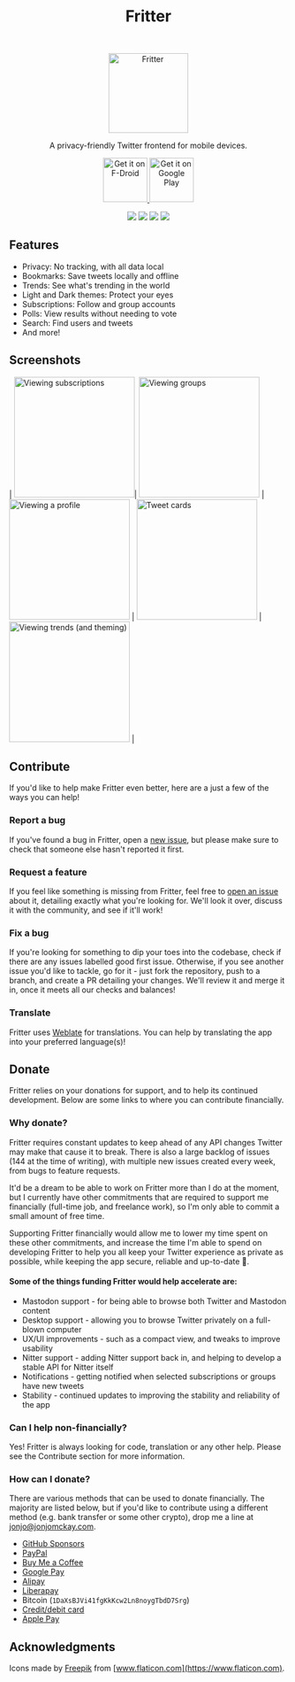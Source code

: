 <h1 align="center"> Fritter </h1> <br>
<p align="center">
  <a href="https://github.com/jonjomckay/fritter">
    <img alt="Fritter" title="Fritter" src="http://i.imgur.com/xmO9MTv.png" width="144">
  </a>
</p>

<p align="center">
  A privacy-friendly Twitter frontend for mobile devices.
</p>

<p align="center">
  <a href="https://f-droid.org/packages/com.jonjomckay.fritter/">
    <img src="https://fdroid.gitlab.io/artwork/badge/get-it-on.png"
       alt="Get it on F-Droid"
       height="80">
   </a>
   <a href="https://play.google.com/store/apps/details?id=com.jonjomckay.fritter">
     <img src="https://play.google.com/intl/en_us/badges/static/images/badges/en_badge_web_generic.png" 
       alt="Get it on Google Play"
       height="80">
   </a>
</p>

<p align="center">
<a href="https://github.com/jonjomckay/fritter/releases" alt="GitHub release"><img src="https://img.shields.io/github/release/jonjomckay/fritter.svg" ></a>
<a href="/LICENSE" alt="License: MIT"><img src="https://img.shields.io/badge/License-MIT-blue.svg"></a>
<a href="https://github.com/jonjomckay/fritter/actions" alt="Build Status"><img src="https://github.com/jonjomckay/fritter/workflows/ci/badge.svg?branch=master&event=push"></a>
<a href="https://hosted.weblate.org/engage/fritter/" alt="Translation Status"><img src="https://hosted.weblate.org/widgets/fritter/-/svg-badge.svg"></a>
</p>

## Features

* Privacy: No tracking, with all data local
* Bookmarks: Save tweets locally and offline
* Trends: See what's trending in the world
* Light and Dark themes: Protect your eyes
* Subscriptions: Follow and group accounts
* Polls: View results without needing to vote
* Search: Find users and tweets
* And more!

## Screenshots

| <img alt="Viewing subscriptions" src="https://fritter.cc/static/img/screenshot-subscriptions-300.662ad4d0cdd7.webp" width="218"/>| <img alt="Viewing groups" src="https://fritter.cc/static/img/screenshot-groups-300.ed850f7f077e.webp" width="218"/> | <img alt="Viewing a profile" src="https://fritter.cc/static/img/screenshot-profile-300.2689643a9596.webp" width="218"/> | <img alt="Tweet cards" src="https://fritter.cc/static/img/screenshot-cards-300.bc0e1aa4558d.webp" width="218"/> | <img alt="Viewing trends (and theming)" src="https://fritter.cc/static/img/screenshot-trends-300.f6519f716bd1.webp" width="218"/> |

## Contribute
If you'd like to help make Fritter even better, here are a just a few of the ways you can help!

### Report a bug
If you've found a bug in Fritter, open a [new issue](https://github.com/jonjomckay/fritter/issues/new/choose), but please make sure to check that someone else hasn't reported it first.

### Request a feature
If you feel like something is missing from Fritter, feel free to [open an issue](https://github.com/jonjomckay/fritter/issues/new/choose) about it, detailing exactly what you're looking for. We'll look it over, discuss it with the community, and see if it'll work!

### Fix a bug
If you're looking for something to dip your toes into the codebase, check if there are any issues labelled good first issue. Otherwise, if you see another issue you'd like to tackle, go for it - just fork the repository, push to a branch, and create a PR detailing your changes. We'll review it and merge it in, once it meets all our checks and balances!

### Translate
Fritter uses [Weblate](https://hosted.weblate.org/engage/fritter/) for translations. You can help by translating the app into your preferred language(s)!

## Donate
Fritter relies on your donations for support, and to help its continued development. Below are some links to where you can contribute financially.

### Why donate?
Fritter requires constant updates to keep ahead of any API changes Twitter may make that cause it to break. There is also a large backlog of issues (144 at the time of writing), with multiple new issues created every week, from bugs to feature requests.

It'd be a dream to be able to work on Fritter more than I do at the moment, but I currently have other commitments that are required to support me financially (full-time job, and freelance work), so I'm only able to commit a small amount of free time.

Supporting Fritter financially would allow me to lower my time spent on these other commitments, and increase the time I'm able to spend on developing Fritter to help you all keep your Twitter experience as private as possible, while keeping the app secure, reliable and up-to-date 💖.

#### Some of the things funding Fritter would help accelerate are:

* Mastodon support - for being able to browse both Twitter and Mastodon content
* Desktop support - allowing you to browse Twitter privately on a full-blown computer
* UX/UI improvements - such as a compact view, and tweaks to improve usability
* Nitter support - adding Nitter support back in, and helping to develop a stable API for Nitter itself
* Notifications - getting notified when selected subscriptions or groups have new tweets
* Stability - continued updates to improving the stability and reliability of the app

### Can I help non-financially?
Yes! Fritter is always looking for code, translation or any other help. Please see the Contribute section for more information.

### How can I donate?
There are various methods that can be used to donate financially. The majority are listed below, but if you'd like to contribute using a different method (e.g. bank transfer or some other crypto), drop me a line at [jonjo@jonjomckay.com](mailto:jonjo@jonjomckay.com).

* [GitHub Sponsors](https://github.com/sponsors/jonjomckay)
* [PayPal](https://github.com/sponsors/jonjomckay)
* [Buy Me a Coffee](https://github.com/sponsors/jonjomckay)
* [Google Pay](https://donate.stripe.com/eVa9BRgEd9R4et2cMM)
* [Alipay](https://donate.stripe.com/eVa9BRgEd9R4et2cMM)
* [Liberapay](https://liberapay.com/jonjomckay/)
* Bitcoin (`1DaXsBJVi41fgKkKcw2Ln8noygTbdD7Srg`)
* [Credit/debit card](https://donate.stripe.com/eVa9BRgEd9R4et2cMM)
* [Apple Pay](https://donate.stripe.com/eVa9BRgEd9R4et2cMM)

## Acknowledgments

Icons made by [Freepik](https://www.freepik.com) from [www.flaticon.com](https://www.flaticon.com).